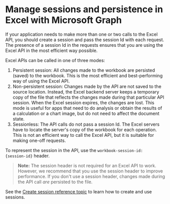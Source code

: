 # Manage sessions and persistence in Excel with Microsoft Graph

If your application needs to make more than one or two calls to the Excel API, you should create a session and pass the session Id with each request. The presence of a session Id in the requests ensures that you are using the Excel API in the most efficient way possible.

Excel APIs can be called in one of three modes: 

1. Persistent session: All changes made to the workbook are persisted (saved) to the workbook. This is the most efficient and best-performing way of using the Excel API. 
2. Non-persistent session: Changes made by the API are not saved to the source location. Instead, the Excel backend server keeps a temporary copy of the file that reflects the changes made during that particular API session. When the Excel session expires, the changes are lost. This mode is useful for apps that need to do analysis or obtain the results of a calculation or a chart image, but do not need to affect the document state. 
3. Sessionless: The API calls do not pass a session Id. The Excel servers have to locate the server's copy of the workbook for each operation. This is not an efficient way to call the Excel API, but it is suitable for making one-off requests. 

To represent the session in the API, use the `workbook-session-id: {session-id}` header. 

>**Note:** The session header is not required for an Excel API to work. However, we recommend that you use the session header to improve performance. If you don't use a session header, changes made during the API call _are_ persisted to the file.  

See the [Create session reference topic](../api-reference/v1.0/api/workbook_createsession.md) to learn how to create and use sessions.